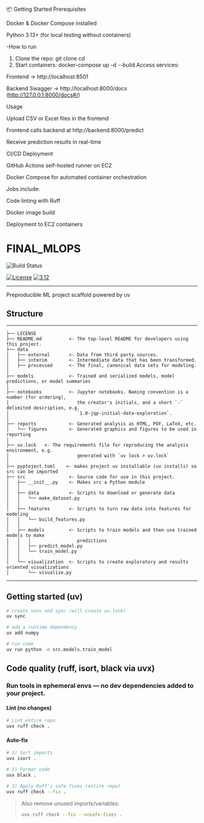 📦 Getting Started
Prerequisites

Docker & Docker Compose installed

Python 3.13+ (for local testing without containers)

-How to run
1. Clone the repo:
git clone <your-repo-url>
cd <repo-root>
2. Start containers:
docker-compose up -d --build
Access services:

Frontend → http://localhost:8501 

Backend Swagger → http://localhost:8000/docs (http://127.0.0.1:8000/docs#/)


Usage

Upload CSV or Excel files in the frontend

Frontend calls backend at http://backend:8000/predict

Receive prediction results in real-time


CI/CD Deployment

GitHub Actions self-hosted runner on EC2

Docker Compose for automated container orchestration

Jobs include:

Code linting with Ruff

Docker image build

Deployment to EC2 containers

# FINAL_MLOPS

![Build Status](https://github.com/zahraibihsova/final_mlops/actions/workflows/ci-build.yaml/badge.svg)

[![License](https://img.shields.io/badge/License-Apache%202.0-blue.svg)](https://opensource.org/licenses/Apache-2.0)
[![3.12](https://img.shields.io/badge/Python-3.12-green.svg)](https://shields.io/)

---

Preproducible ML project scaffold powered by uv

## Structure
------------

    ├── LICENSE
    ├── README.md          <- The top-level README for developers using this project.
    ├── data
    │   ├── external       <- Data from third party sources.
    │   ├── interim        <- Intermediate data that has been transformed.
    │   ├── processed      <- The final, canonical data sets for modeling.
    │
    ├── models             <- Trained and serialized models, model predictions, or model summaries
    │
    ├── notebooks          <- Jupyter notebooks. Naming convention is a number (for ordering),
    │                         the creator's initials, and a short `-` delimited description, e.g.
    │                         `1.0-jqp-initial-data-exploration`.
    │
    ├── reports            <- Generated analysis as HTML, PDF, LaTeX, etc.
    │   └── figures        <- Generated graphics and figures to be used in reporting
    │
    ├── uv.lock   <- The requirements file for reproducing the analysis environment, e.g.
    │                         generated with `uv lock > uv.lock`
    │
    ├── pyptoject.toml    <- makes project uv installable (uv installs) so src can be imported
    ├── src                <- Source code for use in this project.
    │   ├── __init__.py    <- Makes src a Python module
    │   │
    │   ├── data           <- Scripts to download or generate data
    │   │   └── make_dataset.py
    │   │
    │   ├── features       <- Scripts to turn raw data into features for modeling
    │   │   └── build_features.py
    │   │
    │   ├── models         <- Scripts to train models and then use trained models to make
    │   │   │                 predictions
    │   │   ├── predict_model.py
    │   │   └── train_model.py
    │   │
    │   └── visualization  <- Scripts to create exploratory and results oriented visualizations
    │       └── visualize.py


--------


## Getting started (uv)
```bash
# create venv and sync (will create uv.lock)
uv sync

# add a runtime dependency
uv add numpy

# run code
uv run python -m src.models.train_model
```

## Code quality (ruff, isort, black via uvx)
### Run tools in ephemeral envs — no dev dependencies added to your project.

#### Lint (no changes)
```bash
# Lint entire repo
uvx ruff check .
```

#### Auto-fix
```bash
# 1) Sort imports
uvx isort .

# 2) Format code
uvx black .

# 3) Apply Ruff’s safe fixes (entire repo)
uvx ruff check --fix .
```
> Also remove unused imports/variables:
> ```bash
> uvx ruff check --fix --unsafe-fixes .
> ```
